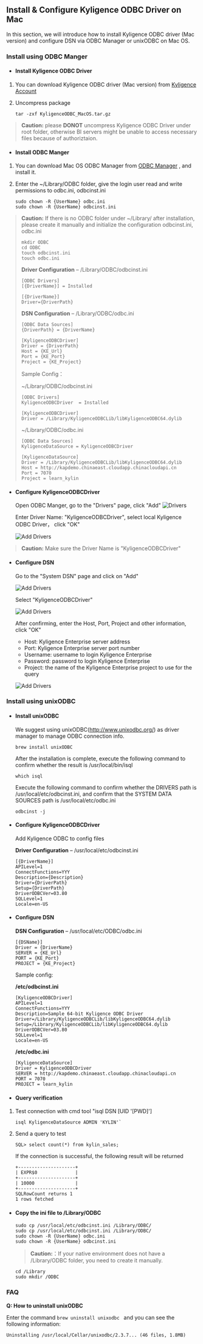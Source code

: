 ## Install & Configure Kyligence ODBC Driver on Mac

In this section, we will introduce how to install Kyligence ODBC driver (Mac version) and configure DSN via ODBC Manager or unixODBC on Mac OS. 

### Install using ODBC Manger

- #### Install Kyligence ODBC Driver 

1. You can download Kyligence ODBC driver (Mac version) from [Kyligence Account ](http://account.kyligence.io) 

2. Uncompress package

   ```
   tar -zxf KyligenceODBC_MacOS.tar.gz
   ```

> **Caution:** please **DONOT** uncompress Kyligence ODBC Driver under root folder, otherwise BI servers might be unable to access necessary files because of authoriztaion.

- #### Install ODBC Manger


1. You can download Mac OS ODBC Manager from  [ODBC Manager](http://www.odbcmanager.net) , and install it.

2. Enter the ~/Library/ODBC folder, give the login user read and write permissions to odbc.ini, odbcinst.ini 

   ```
   sudo chown -R {UserName} odbc.ini
   sudo chown -R {UserName} odbcinst.ini
   ```

>**Caution:** If there is no ODBC folder under ~/Library/ after installation, please create it manually and initialize the configuration odbcinst.ini, odbc.ini
>
>```
>mkdir ODBC
>cd ODBC
>touch odbcinst.ini
>touch odbc.ini
>```
>
>**Driver Configuration** –  /Library/ODBC/odbcinst.ini
>
>```
>[ODBC Drivers]
>[{DriverName}] = Installed
>
>[{DriverName}]
>Driver={DriverPath}
>```
>
>**DSN Configuration** – /Library/ODBC/odbc.ini 
>
>```
>[ODBC Data Sources]
>{DriverPath} = {DriverName}
>
>[KyligenceODBCDriver]
>Driver = {DriverPath}
>Host = {KE_Url}
>Port = {KE_Port}
>Project = {KE_Project}
>```
>
>Sample Config： 
>
>~/Library/ODBC/odbcinst.ini
>
>```
>[ODBC Drivers]
>KyligenceODBCDriver  = Installed
>
>[KyligenceODBCDriver]
>Driver = /Library/KyligenceODBCLib/libKyligenceODBC64.dylib
>```
>
>~/Library/ODBC/odbc.ini
>
>```
>[ODBC Data Sources]
>KyligenceDataSource = KyligenceODBCDriver
>
>[KyligenceDataSource]
>Driver = /Library/KyligenceODBCLib/libKyligenceODBC64.dylib
>Host = http://kapdemo.chinaeast.cloudapp.chinacloudapi.cn
>Port = 7070
>Project = learn_kylin
>```

- #### Configure KyligenceODBCDriver

  Open ODBC Manger, go to the "Drivers" page, click "Add" ![Drivers](../images/mac_odbc/1.png)

  Enter Driver Name: "KyligenceODBCDriver", select local Kyligence ODBC Driver， click "OK"

  ![Add Drivers](../images/mac_odbc/2.png)

> **Caution:** Make sure the Driver Name is "KyligenceODBCDriver"

- #### Configure DSN

  Go to the "System DSN" page and click on "Add"

  ![Add Drivers](../images/mac_odbc/3.png)

  Select "KyligenceODBCDriver"

  ![Add Drivers](../images/mac_odbc/4.png)

  After confirming, enter the Host, Port, Project and other information, click "OK"

  - Host: Kyligence Enterprise server address
  - Port: Kyligence Enterprise server port number
  - Username: username to login Kyligence Enterprise
  - Password: password to login Kyligence Enterprise 
  - Project: the name of the Kyligence Enterprise project to use for the query

  ![Add Drivers](../images/mac_odbc/5.png)

### Install using unixODBC

- #### Install unixODBC 

  We suggest using unixODBC(http://www.unixodbc.org/) as driver manager to manage ODBC connection info.

  ```
  brew install unixODBC
  ```

  After the installation is complete, execute the following command to confirm whether the result is /usr/local/bin/isql

  ```
  which isql 
  ```

  Execute the following command to confirm whether the DRIVERS path is /usr/local/etc/odbcinst.ini, and confirm that the SYSTEM DATA SOURCES path is /usr/local/etc/odbc.ini

  ```
  odbcinst -j
  ```

- #### Configure KyligenceODBCDriver

  Add Kyligence ODBC to config files

  **Driver Configuration** –   /usr/local/etc/odbcinst.ini 

  ```
  [{DriverName}]
  APILevel=1
  ConnectFunctions=YYY
  Description={Description}
  Driver={DriverPath}
  Setup={DriverPath}
  DriverODBCVer=03.80
  SQLLevel=1
  Locale=en-US
  ```

- #### Configure DSN

  **DSN Configuration** – /usr/local/etc/ODBC/odbc.ini 

  ```
  [{DSName}]
  Driver = {DriverName}
  SERVER = {KE_Url}
  PORT = {KE_Port}
  PROJECT = {KE_Project}
  ```

  Sample config: 

  **/etc/odbcinst.ini**

  ```
  [KyligenceODBCDriver]
  APILevel=1
  ConnectFunctions=YYY
  Description=Sample 64-bit Kyligence ODBC Driver
  Driver=/Library/KyligenceODBCLib/libKyligenceODBC64.dylib
  Setup=/Library/KyligenceODBCLib/libKyligenceODBC64.dylib
  DriverODBCVer=03.80
  SQLLevel=1
  Locale=en-US
  ```

  **/etc/odbc.ini**

  ```
  [KyligenceDataSource]
  Driver = KyligenceODBCDriver
  SERVER = http://kapdemo.chinaeast.cloudapp.chinacloudapi.cn
  PORT = 7070
  PROJECT = learn_kylin
  ```

- #### Query verification

1. Test connection with cmd tool "isql DSN [UID '[PWD]']

   ```
   isql KyligenceDataSource ADMIN 'KYLIN'`
   ```

2. Send a query to test  

   ```
   SQL> select count(*) from kylin_sales;
   ```

   If the connection is successful, the following result will be returned

   ```
   +---------------------+
   | EXPR$0              |
   +---------------------+
   | 10000               |
   +---------------------+
   SQLRowCount returns 1
   1 rows fetched
   ```

- #### Copy the ini file to /Library/ODBC

  ```
  sudo cp /usr/local/etc/odbcinst.ini /Library/ODBC/
  sudo cp /usr/local/etc/odbcinst.ini /Library/ODBC/
  sudo chown -R {UserName} odbc.ini
  sudo chown -R {UserName} odbcinst.ini
  ```

  > **Caution:**：If your native environment does not have a /Library/ODBC folder, you need to create it manually.

  ```
  cd /Library
  sudo mkdir /ODBC
  ```

### FAQ

**Q: How to uninstall unixODBC**

Enter the command `brew uninstall unixodbc ` and you can see the following information:

```
Uninstalling /usr/local/Cellar/unixodbc/2.3.7... (46 files, 1.8MB)
```

